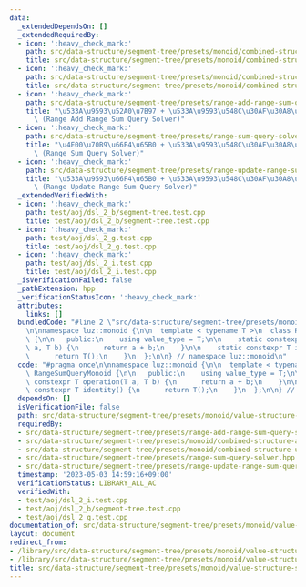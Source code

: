 ```yaml
---
data:
  _extendedDependsOn: []
  _extendedRequiredBy:
  - icon: ':heavy_check_mark:'
    path: src/data-structure/segment-tree/presets/monoid/combined-structure-add-sum.hpp
    title: src/data-structure/segment-tree/presets/monoid/combined-structure-add-sum.hpp
  - icon: ':heavy_check_mark:'
    path: src/data-structure/segment-tree/presets/monoid/combined-structure-update-sum.hpp
    title: src/data-structure/segment-tree/presets/monoid/combined-structure-update-sum.hpp
  - icon: ':heavy_check_mark:'
    path: src/data-structure/segment-tree/presets/range-add-range-sum-query-solver.hpp
    title: "\u533A\u9593\u52A0\u7B97 + \u533A\u9593\u548C\u30AF\u30A8\u30EA solver\
      \ (Range Add Range Sum Query Solver)"
  - icon: ':heavy_check_mark:'
    path: src/data-structure/segment-tree/presets/range-sum-query-solver.hpp
    title: "\u4E00\u70B9\u66F4\u65B0 + \u533A\u9593\u548C\u30AF\u30A8\u30EA solver\
      \ (Range Sum Query Solver)"
  - icon: ':heavy_check_mark:'
    path: src/data-structure/segment-tree/presets/range-update-range-sum-query-solver.hpp
    title: "\u533A\u9593\u66F4\u65B0 + \u533A\u9593\u548C\u30AF\u30A8\u30EA solver\
      \ (Range Update Range Sum Query Solver)"
  _extendedVerifiedWith:
  - icon: ':heavy_check_mark:'
    path: test/aoj/dsl_2_b/segment-tree.test.cpp
    title: test/aoj/dsl_2_b/segment-tree.test.cpp
  - icon: ':heavy_check_mark:'
    path: test/aoj/dsl_2_g.test.cpp
    title: test/aoj/dsl_2_g.test.cpp
  - icon: ':heavy_check_mark:'
    path: test/aoj/dsl_2_i.test.cpp
    title: test/aoj/dsl_2_i.test.cpp
  _isVerificationFailed: false
  _pathExtension: hpp
  _verificationStatusIcon: ':heavy_check_mark:'
  attributes:
    links: []
  bundledCode: "#line 2 \"src/data-structure/segment-tree/presets/monoid/value-structure-sum.hpp\"\
    \n\nnamespace luz::monoid {\n\n  template < typename T >\n  class RangeSumQueryMonoid\
    \ {\n\n   public:\n    using value_type = T;\n\n    static constexpr T operation(T\
    \ a, T b) {\n      return a + b;\n    }\n\n    static constexpr T identity() {\n\
    \      return T();\n    }\n  };\n\n} // namespace luz::monoid\n"
  code: "#pragma once\n\nnamespace luz::monoid {\n\n  template < typename T >\n  class\
    \ RangeSumQueryMonoid {\n\n   public:\n    using value_type = T;\n\n    static\
    \ constexpr T operation(T a, T b) {\n      return a + b;\n    }\n\n    static\
    \ constexpr T identity() {\n      return T();\n    }\n  };\n\n} // namespace luz::monoid\n"
  dependsOn: []
  isVerificationFile: false
  path: src/data-structure/segment-tree/presets/monoid/value-structure-sum.hpp
  requiredBy:
  - src/data-structure/segment-tree/presets/range-add-range-sum-query-solver.hpp
  - src/data-structure/segment-tree/presets/monoid/combined-structure-add-sum.hpp
  - src/data-structure/segment-tree/presets/monoid/combined-structure-update-sum.hpp
  - src/data-structure/segment-tree/presets/range-sum-query-solver.hpp
  - src/data-structure/segment-tree/presets/range-update-range-sum-query-solver.hpp
  timestamp: '2023-05-03 14:59:16+09:00'
  verificationStatus: LIBRARY_ALL_AC
  verifiedWith:
  - test/aoj/dsl_2_i.test.cpp
  - test/aoj/dsl_2_b/segment-tree.test.cpp
  - test/aoj/dsl_2_g.test.cpp
documentation_of: src/data-structure/segment-tree/presets/monoid/value-structure-sum.hpp
layout: document
redirect_from:
- /library/src/data-structure/segment-tree/presets/monoid/value-structure-sum.hpp
- /library/src/data-structure/segment-tree/presets/monoid/value-structure-sum.hpp.html
title: src/data-structure/segment-tree/presets/monoid/value-structure-sum.hpp
---
```

